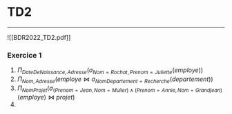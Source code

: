 # TD2
---
![[BDR2022_TD2.pdf]]

### Exercice 1
1. $\Pi_{DateDeNaissance,Adresse}(\sigma_{Nom=Rochat,Prenom=Juliette}(employe))$ 
2. $\Pi_{Nom,Adresse}(employe \Join \sigma_{NomDepartement=Recherche}(departement))$
3. $\Pi_{NomProjet}(\sigma_{(Prenom=Jean,Nom=Muller)\wedge(Prenom=Annie,Nom=Grandjean)}(employe) \Join projet)$
4. 